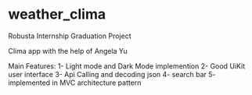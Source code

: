 # weather_clima

Robusta Internship Graduation Project

Clima app with the help of Angela Yu

Main Features:
1- Light mode and Dark Mode implemention
2- Good UiKit user interface
3- Api Calling and decoding json
4- search bar 
5- implemented in MVC architecture pattern


